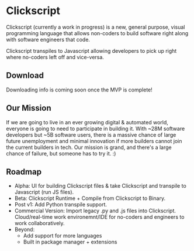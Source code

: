 # Clickscript

Clickscript (currently a work in progress) is a new, general purpose, visual programming language that allows non-coders to build software right along with software engineers that code.

Clickscript transpiles to Javascript allowing developers to pick up right where no-coders left off and vice-versa.

## Download

Downloading info is coming soon once the MVP is complete!

## Our Mission

If we are going to live in an ever growing digital & automated world, everyone is going to need to participate in building it. With ~28M software developers but ~5B software users, there is a massive chance of large future unemployment and minimal innovation if more builders cannot join the current builders in tech. Our mission is grand, and there's a large chance of failure, but someone has to try it. :) 

## Roadmap
- Alpha: UI for building Clickscript files & take Clickscript and transpile to Javascript (run JS files).
- Beta: Clickscript Runtime + Compile from Clickscript to Binary.
- Post v1: Add Python transpile support.
- Commercial Version: Import legacy .py and .js files into Clickscript. Cloud/real-time work environemnt/IDE for no-coders and engineers to work collaboratively.
- Beyond: 
    * Add support for more languages
    * Built in package manager + extensions
    